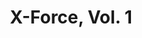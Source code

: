 ---
title: "X-Force, Vol. 1"
issue: 7A
issue_nr: 7
full_title: Under the Knife
subtitle: ""
story_arc: ""
crossover: ""
variant: A
publisher: Marvel Comics
creators: 
  - Rob Liefeld
  - Fabian Nicieza
release_date: "Dec 30, 1991"
release_year: 1991
genre:
  - Action
  - Adventure
  - Super-Heroes
format: Comic
pages: 32
signed_by: ""
price: 1.25
---
